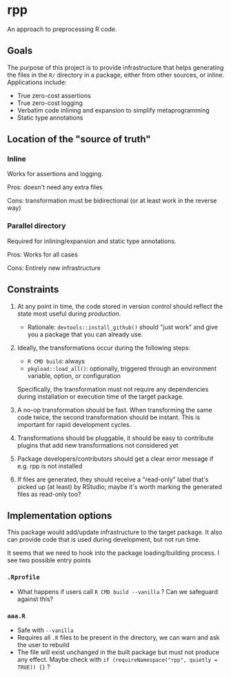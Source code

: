 # rpp

An approach to preprocessing R code.

## Goals

The purpose of this project is to provide infrastructure that helps generating the files in the `R/` directory in a package, either from other sources, or inline.
Applications include:

- True zero-cost assertions
- True zero-cost logging
- Verbatim code inlining and expansion to simplify metaprogramming
- Static type annotations

## Location of the "source of truth"

### Inline

Works for assertions and logging.

Pros: doesn't need any extra files

Cons: transformation must be bidirectional (or at least work in the reverse way)

### Parallel directory

Required for inlining/expansion and static type annotations.

Pros: Works for all cases

Cons: Entirely new infrastructure

## Constraints

1. At any point in time, the code stored in version control should reflect the state most useful during *production*.
    - Rationale: `devtools::install_github()` should "just work" and give you a package that you can already use.
3. Ideally, the transformations occur during the following steps:
    - `R CMD build`: always
    - `pkgload::load_all()`: optionally, triggered through an environment variable, option, or configuration

    Specifically, the transformation must not require any dependencies during installation or execution time of the target package.
3. A no-op transformation should be fast.
    When transforming the same code twice, the second transformation should be instant.
    This is important for rapid development cycles.
4. Transformations should be pluggable, it should be easy to contribute plugins that add new transformations not considered yet
5. Package developers/contributors should get a clear error message if e.g. rpp is not installed
6. If files are generated, they should receive a "read-only" label that's picked up (at least) by RStudio; maybe it's worth marking the generated files as read-only too?

## Implementation options

This package would add/update infrastructure to the target package.
It also can provide code that is used during development, but not run time.

It seems that we need to hook into the package loading/building process.
I see two possible entry points

### `.Rprofile`

- What happens if users call `R CMD build --vanilla` ?
    Can we safeguard against this?
    
### `aaa.R`

- Safe with `--vanilla`
- Requires all `.R` files to be present in the directory, we can warn and ask the user to rebuild
- The file will exist unchanged in the built package but must not produce any effect. Maybe check with `if (requireNamespace("rpp", quietly = TRUE)) {}` ?
